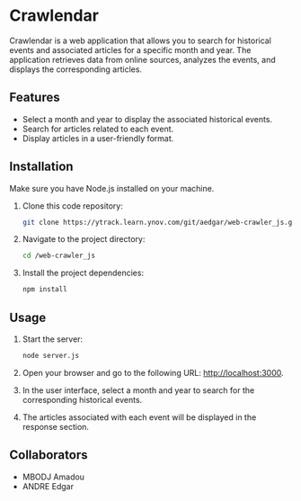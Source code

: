 # Crawlendar

Crawlendar is a web application that allows you to search for historical events and associated articles for a specific month and year. The application retrieves data from online sources, analyzes the events, and displays the corresponding articles.

## Features

- Select a month and year to display the associated historical events.
- Search for articles related to each event.
- Display articles in a user-friendly format.

## Installation

Make sure you have Node.js installed on your machine.

1. Clone this code repository:
    ```bash  
    git clone https://ytrack.learn.ynov.com/git/aedgar/web-crawler_js.git
2. Navigate to the project directory:
    ```bash
    cd /web-crawler_js
3. Install the project dependencies:
    ```bash
   npm install
## Usage

1. Start the server:
    ```bash
   node server.js
2. Open your browser and go to the following URL: [http://localhost:3000](http://localhost:3000).

3. In the user interface, select a month and year to search for the corresponding historical events.

4. The articles associated with each event will be displayed in the response section.

## Collaborators

- MBODJ Amadou 
- ANDRE Edgar

